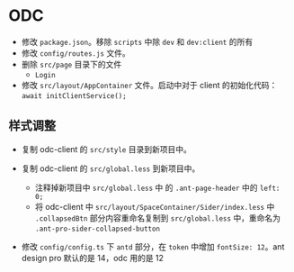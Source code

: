 # ODC

* 修改 `package.json`。移除 `scripts` 中除 `dev` 和 `dev:client` 的所有
* 修改 `config/routes.js` 文件。
* 删除 `src/page` 目录下的文件
  * `Login`
* 修改 `src/layout/AppContainer` 文件。启动中对于 client 的初始化代码：`await initClientService();`

## 样式调整

* 复制 odc-client 的 `src/style` 目录到新项目中。
* 复制 odc-client 的 `src/global.less` 到新项目中。
  * 注释掉新项目中 `src/global.less` 中 的 `.ant-page-header` 中的 `left: 0;`
  * 将 odc-client 中 `src/layout/SpaceContainer/Sider/index.less` 中 `.collapsedBtn` 部分内容重命名复制到 `src/global.less` 中，重命名为 `.ant-pro-sider-collapsed-button`
  
* 修改 `config/config.ts` 下 `antd` 部分，在 `token` 中增加 `fontSize: 12`。ant design pro 默认的是 14，odc 用的是 12



